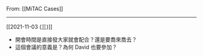From: [[MiTAC Cases]]

---

[[2021-11-03 (三)]]
- 開會時間是直接發大家就會配合？還是要喬來喬去？
- 這個會議的意義是？為何 David 也要參加？

